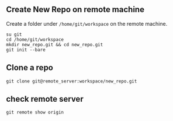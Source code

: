 ## Create New Repo on remote machine

Create a folder under `/home/git/workspace` on the remote machine.

```
su git
cd /home/git/workspace
mkdir new_repo.git && cd new_repo.git
git init --bare
```

## Clone a repo

```
git clone git@remote_server:workspace/new_repo.git
```

## check remote server

```
git remote show origin
```
